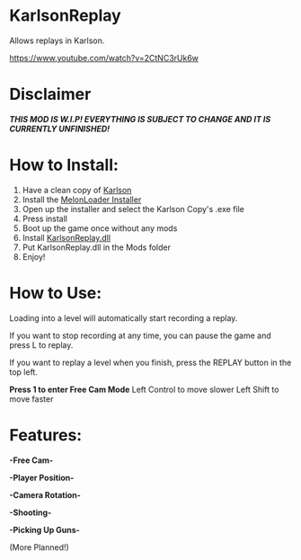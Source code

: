 # KarlsonReplay
Allows replays in Karlson.

https://www.youtube.com/watch?v=2CtNC3rUk6w

# Disclaimer
_**THIS MOD IS W.I.P! EVERYTHING IS SUBJECT TO CHANGE AND IT IS CURRENTLY UNFINISHED!**_

# How to Install:

1. Have a clean copy of [Karlson](https://danidev.itch.io/karlson)
2. Install the [MelonLoader Installer](https://github.com/HerpDerpinstine/MelonLoader/releases/latest/download/MelonLoader.Installer.exe) 
3. Open up the installer and select the Karlson Copy's .exe file
4. Press install
5. Boot up the game once without any mods
6. Install [KarlsonReplay.dll](https://github.com/nonagonn/KarlsonReplay/releases)
7. Put KarlsonReplay.dll in the Mods folder
8. Enjoy!

# How to Use:

Loading into a level will automatically start recording a replay. 

If you want to stop recording at any time, you can pause the game and press L to replay.

If you want to replay a level when you finish, press the REPLAY button in the top left.

**Press 1 to enter Free Cam Mode**
Left Control to move slower
Left Shift to move faster

# Features:
**-Free Cam-**

**-Player Position-**

**-Camera Rotation-**

**-Shooting-**

**-Picking Up Guns-**

(More Planned!)

